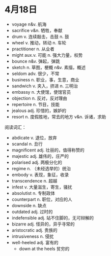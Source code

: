 # 4月18日

- voyage n&v. 航海
- sacrifice v&n. 牺牲，奉献
- drum v. 连续敲击，击鼓 n. 鼓
- wheel v. 推动，转动 n. 车轮
- practitioner n. 从业者
- might aux.v. 可能 n. 强大力量，权势
- bounce n&v. 弹起，弹跳
- sketch n. 草图，梗概 n&v. 素描，概述
- seldom adv. 很少，不常
- business n. 职业，事，生意，商业
- sandwich v. 夹入，挤进 n. 三明治
- embassy n. 大使馆，使馆官员
- objection n. 反对，反对理由
- repertoire n. 节目，技能
- jealous adj. 珍惜的，嫉妒的
- resort n. 度假胜地，常去的地方 v&n. 诉诸，求助

阅读词汇：

- abdicate v. 退位，放弃
- scandal n. 丑行
- magnificent adj. 壮丽的，值得称赞的
- majestic adj. 雄伟的，庄严的
- polarised adj. 两极分化的
- regime n. （未经选举的）统治
- embody v. 表现，象征，收录
- transcendence n. 超越
- infest v. 大量滋生，寄生，骚扰
- absolutist n. 专制政体
- counterpart n. 职位，对应的人
- downside n. 缺点
- outdated adj. 过时的
- indefensible adj. 站不住脚的，无可辩解的
- bizarre adj. 怪异的，异乎寻常的
- aristocratic adj. 贵族的
- intrusiveness n. 侵扰
- well-heeled adj. 富有的
  - down at the heels 贫穷的
